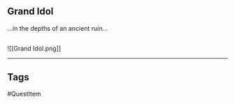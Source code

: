 ## Grand Idol
...in the depths of an ancient ruin...
## 
![[Grand Idol.png]]

---
## Tags
#QuestItem
